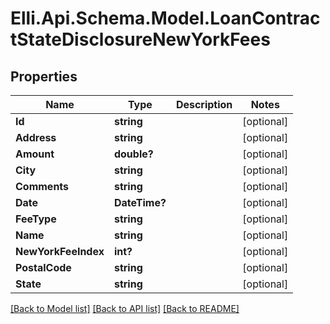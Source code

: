 # Elli.Api.Schema.Model.LoanContractStateDisclosureNewYorkFees
## Properties

Name | Type | Description | Notes
------------ | ------------- | ------------- | -------------
**Id** | **string** |  | [optional] 
**Address** | **string** |  | [optional] 
**Amount** | **double?** |  | [optional] 
**City** | **string** |  | [optional] 
**Comments** | **string** |  | [optional] 
**Date** | **DateTime?** |  | [optional] 
**FeeType** | **string** |  | [optional] 
**Name** | **string** |  | [optional] 
**NewYorkFeeIndex** | **int?** |  | [optional] 
**PostalCode** | **string** |  | [optional] 
**State** | **string** |  | [optional] 

[[Back to Model list]](../README.md#documentation-for-models) [[Back to API list]](../README.md#documentation-for-api-endpoints) [[Back to README]](../README.md)


